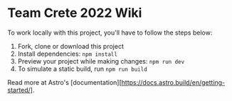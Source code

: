 # Team Crete 2022 Wiki

To work locally with this project, you'll have to follow the steps below:

1. Fork, clone or download this project
1. Install dependencies: `npm install`
1. Preview your project while making changes: `npm run dev`
1. To simulate a static build, run `npm run build`

Read more at Astro's [documentation][https://docs.astro.build/en/getting-started/].
